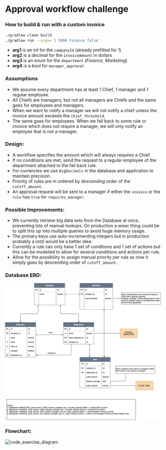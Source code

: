 # Approval workflow challenge

### How to build & run with a custom invoice
```sh
./gradlew clean build
./gradlew run --args='1 5000 Finance false'
```

- **arg1** is an _int_ for the `companyId` (already prefilled for _1_)
- **arg2** is a _decimal_ for the `invoiceAmount` in dollars
- **arg3** is an _enum_ for the `department` (_Finance, Marketing_)
- **arg4** is a _bool_ for `manager_approval`

### Assumptions
- We assume every department has at least 1 Chief, 1 manager and 1 regular employee.
- All Chiefs are managers, but not all managers are Chiefs and the same goes for employees and managers.
- When we want to notify a manager we will not notify a chief unless the invoice amount exceeds the `chief_threshold`. 
- The same goes for employees. When we fall back to some rule or invoice which does not require a manager, we will only notify an employee that is not a manager.

### Design:
- A workflow specifies the amount which will always requires a Chief.
- If no conditions are met, send the request to a regular employee of the department attached to the fall back rule.
- For currencies we use `BigDecimals` in the database and application to maintain precision.
- Priority of rules are in ordered by _descending_ order of the `cutoff_amount`.
- An approval request will be sent to a manager if either the `invoice` or the `rule` has `true` for `requires_manager`.

### Possible Improvements:
- We currently retrieve big data sets from the Database at once, preventing lots of manual lookups. On production a wiser thing could be to split this up into multiple queries to avoid huge memory usage.
- The primary keys use auto-incrementing integers but in production probably a `UUID` would be a better idea.
- Currently a rule can only have 1 set of conditions and 1 set of actions but this can be modelled to allow for several conditions and actions per rule.
- Allow for the possibility to assign manual priority per rule as now it simply goes by descending order of `cutoff_amount`.

### Database ERD:
![database_diagram](database_light.png)

### Flowchart:
![code_exercise_diagram](https://user-images.githubusercontent.com/112865589/191920630-6c4e8f8e-a8d9-42c2-b31e-ab2c881ed297.jpg)

